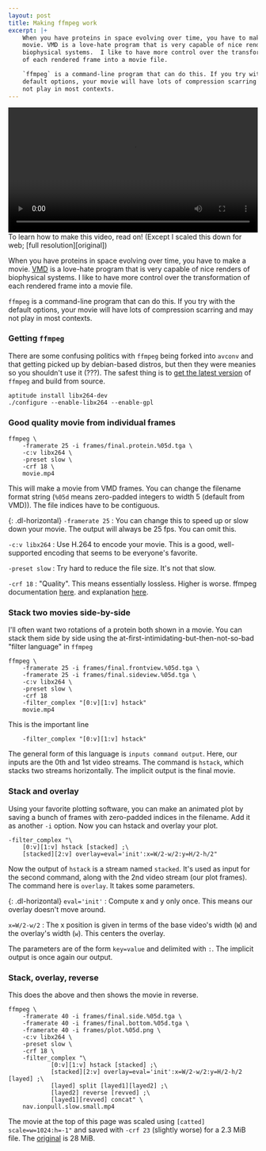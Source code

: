 ```yaml
---
layout: post
title: Making ffmpeg work
excerpt: |+
    When you have proteins in space evolving over time, you have to make a
    movie. VMD is a love-hate program that is very capable of nice renders of
    biophysical systems.  I like to have more control over the transformation
    of each rendered frame into a movie file.

    `ffmpeg` is a command-line program that can do this. If you try with the
    default options, your movie will have lots of compression scarring and may
    not play in most contexts.
---
```


<video width="100%" controls>
    <source src="https://www.dropbox.com/s/j36tdxqcwv1k5yl/nav.ionpull.slow.small.mp4?dl=1" type="video/mp4">
Your browser does not support the video tag.
</video>
To learn how to make this video, read on!
(Except I scaled this down for web; [full resolution][original])

When you have proteins in space evolving over time, you have to make a
movie. [VMD] is a love-hate program that is very capable of nice renders of
biophysical systems.  I like to have more control over the transformation
of each rendered frame into a movie file.

`ffmpeg` is a command-line program that can do this. If you try with the
default options, your movie will have lots of compression scarring and may
not play in most contexts.

[VMD]: http://www.ks.uiuc.edu/Research/vmd/

### Getting `ffmpeg`

There are some confusing politics with `ffmpeg` being forked into `avconv`
and that getting picked up by debian-based distros, but then they were
meanies so you shouldn't use it (???). The safest thing is to [get the
latest version][ffmpeg] of `ffmpeg` and build from source.

    aptitude install libx264-dev
    ./configure --enable-libx264 --enable-gpl

[ffmpeg]: https://www.ffmpeg.org/

### Good quality movie from individual frames

    ffmpeg \
        -framerate 25 -i frames/final.protein.%05d.tga \
        -c:v libx264 \
        -preset slow \
        -crf 18 \
        movie.mp4

This will make a movie from VMD frames. You can change the filename format
string (`%05d` means zero-padded integers to width 5 (default from VMD)).
The file indices have to be contiguous.

{: .dl-horizontal}
`-framerate 25`
:   You can change this to speed up or slow down your movie. The output
    will always be 25 fps. You can omit this.

`-c:v libx264`
:   Use H.264 to encode your movie. This is a good, well-supported encoding
    that seems to be everyone's favorite.

`-preset slow`
:   Try hard to reduce the file size. It's not that slow.

`-crf 18`
:   "Quality". This means essentially lossless. Higher is worse.
    ffmpeg documentation
    [here](https://www.ffmpeg.org/ffmpeg-codecs.html#toc-Options-23).
    and explanation [here](http://slhck.info/articles/crf).

### Stack two movies side-by-side

I'll often want two rotations of a protein both shown in a movie. You can
stack them side by side using the at-first-intimidating-but-then-not-so-bad
"filter language" in `ffmpeg`


    ffmpeg \
        -framerate 25 -i frames/final.frontview.%05d.tga \
        -framerate 25 -i frames/final.sideview.%05d.tga \
        -c:v libx264 \
        -preset slow \
        -crf 18
        -filter_complex "[0:v][1:v] hstack"
        movie.mp4

This is the important line

        -filter_complex "[0:v][1:v] hstack"

The general form of this language is `inputs command output`. Here, our
inputs are the 0th and 1st video streams. The command is `hstack`, which
stacks two streams horizontally. The implicit output is the final movie.

### Stack and overlay

Using your favorite plotting software, you can make an animated plot by
saving a bunch of frames with zero-padded indices in the filename. Add it
as another `-i` option. Now you can hstack and overlay your plot.

    -filter_complex "\
        [0:v][1:v] hstack [stacked] ;\
        [stacked][2:v] overlay=eval='init':x=W/2-w/2:y=H/2-h/2"

Now the output of `hstack` is a stream named `stacked`. It's used as input
for the second command, along with the 2nd video stream (our plot frames).
The command here is `overlay`. It takes some parameters.

{: .dl-horizontal}
`eval='init'`
:   Compute x and y only once. This means our overlay doesn't move around.

`x=W/2-w/2`
:   The x position is given in terms of the base video's width (`W`) and
    the overlay's width (`w`). This centers the overlay.

The parameters are of the form `key=value` and delimited with `:`. The
implicit output is once again our output.


### Stack, overlay, reverse

This does the above and then shows the movie in reverse.

    ffmpeg \
        -framerate 40 -i frames/final.side.%05d.tga \
        -framerate 40 -i frames/final.bottom.%05d.tga \
        -framerate 40 -i frames/plot.%05d.png \
        -c:v libx264 \
        -preset slow \
        -crf 18 \
        -filter_complex "\
                [0:v][1:v] hstack [stacked] ;\
                [stacked][2:v] overlay=eval='init':x=W/2-w/2:y=H/2-h/2 [layed] ;\
                [layed] split [layed1][layed2] ;\
                [layed2] reverse [revved] ;\
                [layed1][revved] concat" \
        nav.ionpull.slow.small.mp4

The movie at the top of this page was scaled using `[catted]
scale=w=1024:h=-1"` and saved with `-crf 23` (slightly worse) for a 2.3 MiB
file. The [original] is 28 MiB.

[original]: https://www.dropbox.com/s/1lzuew0ngfhptjf/nav.ionpull.slow.mp4?dl=1

